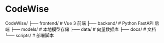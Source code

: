 # CodeWise

CodeWise/
├── frontend/          # Vue 3 前端
├── backend/           # Python FastAPI 后端
├── models/            # 本地模型存储
├── data/              # 向量数据库
├── docs/              # 文档
└── scripts/           # 部署脚本